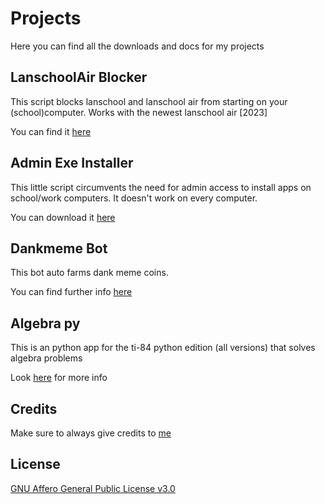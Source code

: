 # Projects

Here you can find all the downloads and docs for my projects

## LanschoolAir Blocker

This script blocks lanschool and lanschool air from starting on your (school)computer. Works with the newest lanschool air [2023]

You can find it [here](https://github.com/iwannet/Projects/tree/main/Lanschool_stop#lanschoolair-blocker)

## Admin Exe Installer
This little script circumvents the need for admin access to install apps on school/work computers. It doesn't work on every computer. 

You can download it [here](https://github.com/iwannet/Projects/blob/main/Admin_exe_installer/README.md#admin-exe-installer)


## Dankmeme Bot

This bot auto farms dank meme coins.

You can find further info [here](https://github.com/iwannet/Projects/blob/main/Dankmeme_bot/README.md#dankmeme_bot)

## Algebra py

This is an python app for the ti-84 python edition (all versions) that solves algebra problems

Look [here](https://github.com/iwannet/Projects/tree/main/Algebra_Py#algebra-py) for more info

## Credits

Make sure to always give credits to [me](https://iwannet.github.io/)

## License

[GNU Affero General Public License v3.0](https://github.com/iwannet/Projects/blob/main/LICENSE.md)
